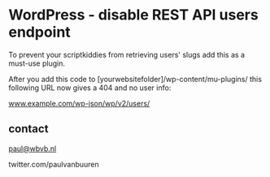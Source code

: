 # WordPress - disable REST API users endpoint
To prevent your scriptkiddies from retrieving users' slugs add this as a must-use plugin.

After you add this code to [yourwebsitefolder]/wp-content/mu-plugins/ this following URL now gives a 404 and no user info:

www.example.com/wp-json/wp/v2/users/


## contact

paul@wbvb.nl

twitter.com/paulvanbuuren
